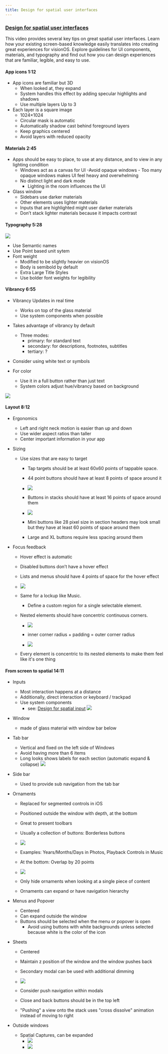 ```yaml
---
title: Design for spatial user interfaces
---
```


### [Design for spatial user interfaces](https://developer.apple.com/videos/play/wwdc2023/10076/)

This video provides several key tips on great spatial user interfaces. Learn how your existing screen-based knowledge easily translates into creating great experiences for visionOS. Explore guidelines for UI components, materials, and typography and find out how you can design experiences that are familiar, legible, and easy to use.


#### App icons 1:12

- App icons are familiar but 3D
    - When looked at, they expand
    - System handles this effect by adding specular highlights and shadows
    - Use multiple layers Up to 3
- Each layer is a square image
    - 1024×1024
    - Circular mask is automatic
    - Automatically shadow cast behind foreground layers
    - Keep graphics centered
    - Avoid layers with reduced opacity


#### Materials 2:45

- Apps should be easy to place, to use at any distance, and to view in any lighting condition
    - Windows act as a canvas for UI
        -Avoid opaque windows
            - Too many opaque windows makes UI feel heavy and overwhelming
    - No distinct light and dark mode
        - Lighting in the room influences the UI
- Glass window
    - Sidebars use darker materials
    - Other elements uses lighter materials
    - Inputs that are highlighted might user darker materials
    - Don’t stack lighter materials because it impacts contrast


#### Typography 5:28

![](https://www.wwdcnotes.com/images/notes/wwdc23/10076/TextWeight.jpeg)

- Use Semantic names
- Use Point based unit sytem
- Font weight
    - Modified to be slightly heavier on visionOS
    - Body is semibold by default
    - Extra Large Title Styles
    - Use bolder font weights for legibility

#### Vibrancy 6:55
- Vibrancy Updates in real time
    - Works on top of the glass material
    - Use system components when possible
- Takes advantage of vibrancy by default
    - Three modes:
        - primary: for standard text
        - secondary: for descriptions, footnotes, subtitles
        - tertiary: ?

- Consider using white text or symbols
- For color
    - Use it in a full button rather than just text
    - System colors adjust hue/vibrancy based on background

![](https://www.wwdcnotes.com/images/notes/wwdc23/10076/ColoredButtons.jpeg)

#### Layout 8:12

- Ergonomics
    - Left and right neck motion is easier than up and down
    - Use wider aspect ratios than taller
    - Center important information in your app
- Sizing
    - Use sizes that are easy to target
        - Tap targets should be at least 60x60 points of tappable space.
        - 44 point buttons should have at least 8 points of space around it
        - ![](https://www.wwdcnotes.com/images/notes/wwdc23/10076/ButtonTargetArea.jpeg)

        - Buttons in stacks should have at least 16 points of space around them
        - ![](https://www.wwdcnotes.com/images/notes/wwdc23/10076/ButtonsGap.jpeg)
        - Mini buttons like 28 pixel size in section headers may look small but they have at least 60 points of space around them
        - Large and XL buttons require less spacing around them

- Focus feedback
    - Hover effect is automatic
    - Disabled buttons don’t have a hover effect
    - Lists and menus should have 4 points of space for the hover effect
    - ![](https://www.wwdcnotes.com/images/notes/wwdc23/10076/ButtonContainerGap.jpeg)

    - Same for a lockup like Music.
        - Define a custom region for a single selectable element.
    - Nested elements should have concentric continuous corners.
        - ![](https://www.wwdcnotes.com/images/notes/wwdc23/10076/NestedCornerRadius.jpeg)

        - inner corner radius + padding = outer corner radius
        - ![](https://www.wwdcnotes.com/images/notes/wwdc23/10076/OutsideCornerRadiusCalc.jpeg)

    - Every element is concentric to its nested elements to make them feel like it's one thing

#### From screen to spatial 14:11

- Inputs
    - Most interaction happens at a distance
    - Additionally, direct interaction or keyboard / trackpad
    - Use system components
        - see: [Design for spatial input](https://developer.apple.com/videos/play/wwdc2023/10073)
![](https://www.wwdcnotes.com/images/notes/wwdc23/10076/SystemComponents.jpeg)

- Window
    - made of glass material with window bar below

- Tab bar
    - Vertical and fixed on the left side of Windows
    - Avoid having more than 6 items
    - Long looks shows labels for each section (automatic expand & collapse)
![](https://www.wwdcnotes.com/images/notes/wwdc23/10076/TabBarLongLook.jpeg)

- Side bar
    - Used to provide sub navigation from the tab bar

- Ornaments
    - Replaced for segmented controls in iOS
    - Positioned outside the window with depth, at the bottom
    - Great to present toolbars
    - Usually a collection of buttons: Borderless buttons
    - ![](https://www.wwdcnotes.com/images/notes/wwdc23/10076/OrnamentButtons.jpeg)


    - Examples: Years/Months/Days in Photos, Playback Controls in Music
    - At the bottom: Overlap by 20 points
    - ![](https://www.wwdcnotes.com/images/notes/wwdc23/10076/OrnamentGap.jpeg)

    - Only hide ornaments when looking at a single piece of content
    - Ornaments can expand or have navigation hierarchy

- Menus and Popover
    - Centered
    - Can expand outside the window
    - Buttons should be selected when the menu or popover is open
        - Avoid using buttons with white backgrounds unless selected because white is the color of the icon
- Sheets
    - Centered
    - Maintain z position of the window and the window pushes back
    - Secondary modal can be used with additional dimming

    - ![](https://www.wwdcnotes.com/images/notes/wwdc23/10076/NestedModals.jpeg)

    - Consider push navigation within modals
    - Close and back buttons should be in the top left
    - "Pushing" a view onto the stack uses "cross dissolve" animation instead of moving to right

- Outside windows
    - Spatial Captures, can be expanded
        - ![](https://www.wwdcnotes.com/images/notes/wwdc23/10076/OutsideViews.jpeg)
        - ![](https://hackmd.io/_uploads/H1qZ3Bnn3.png)

